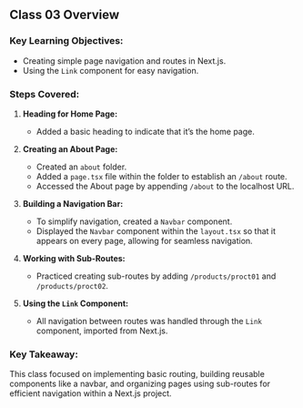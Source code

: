 ## Class 03 Overview

### Key Learning Objectives:
- Creating simple page navigation and routes in Next.js.
- Using the `Link` component for easy navigation.

### Steps Covered:
1. **Heading for Home Page:**
   - Added a basic heading to indicate that it’s the home page.

2. **Creating an About Page:**
   - Created an `about` folder.
   - Added a `page.tsx` file within the folder to establish an `/about` route.
   - Accessed the About page by appending `/about` to the localhost URL.

3. **Building a Navigation Bar:**
   - To simplify navigation, created a `Navbar` component.
   - Displayed the `Navbar` component within the `layout.tsx` so that it appears on every page, allowing for seamless navigation.

4. **Working with Sub-Routes:**
   - Practiced creating sub-routes by adding `/products/proct01` and `/products/proct02`.

5. **Using the `Link` Component:**
   - All navigation between routes was handled through the `Link` component, imported from Next.js.

### Key Takeaway:
This class focused on implementing basic routing, building reusable components like a navbar, and organizing pages using sub-routes for efficient navigation within a Next.js project.
